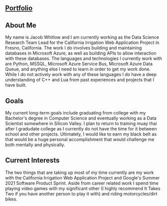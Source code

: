 ## [Portfolio](http://jwhitlow-sps-summer21.appspot.com/)

## About Me

My name is Jacob Whitlow and I am currently working as the Data Science Research Team Lead for the California Irrigation Web Application Project in Fresno, California. The work I do involves building and maintaining databases in Microsoft Azure, as well as building APIs to allow interaction with these databases. The languages and technologies I currently work with are Python, MSSQL, Microsoft Azure Service Bus, Microsoft Azure Data Queue, and anything else I need to learn in order to get my work done. While I do not actively work with any of these languages I do have a deep understanding of C++ and Lua from past experiences and projects that I have built.

## Goals

My current long-term goals include graduating from college with my Bachelor's degree in Computer Science and eventually working as a Data Scientist somewhere in Silicon Valley. I plan to return to training muay thai after I gradudate college as I currently do not have the time for it between school and other projects. Ultimately, I would like to earn my black belt as that would be a huge personal accomplishment that would challenge me both mentally and physically.

## Current Interests

The two things that are taking up most of my time currently are my work with the California Irrigation Web Application Project and Google's Summer 2021 Software Product Sprint. Aside from career related work I spend time playing video games with my significant other (I highly recommend It Takes Two if you have another person to play it with) and riding motorcycles/dirt bikes. 
